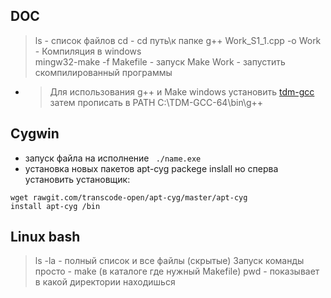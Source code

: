 ## DOC  
> ls - список файлов
> cd - cd путь\к папке
> g++ Work_S1_1.cpp -o Work - Компиляция в windows  
> mingw32-make -f Makefile   - запуск Make
> Work -  запустить скомпилированный программы
* > Для использования g++ и Make windows  установить [tdm-gcc](https://jmeubank.github.io/tdm-gcc/)
  > затем прописать в PATH C:\TDM-GCC-64\bin\g++


## Cygwin

- запуск файла на исполнение ` ./name.exe`
- установка новых пакетов apt-cyg packege inslall но сперва установить установщик:
```
wget rawgit.com/transcode-open/apt-cyg/master/apt-cyg
install apt-cyg /bin
```
## Linux bash

> ls -la - полный список и все файлы (скрытые)
> Запуск команды просто - make (в каталоге где нужный Makefile)
> pwd - показывает в какой директории находишься
